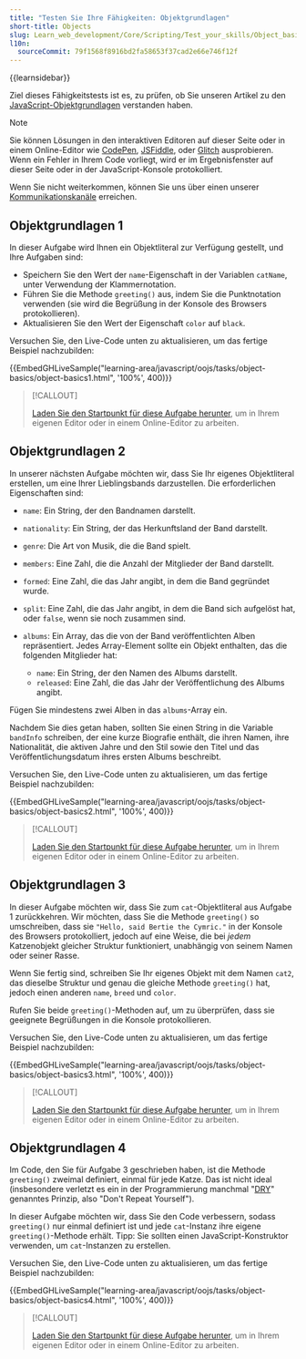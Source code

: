 ```yaml
---
title: "Testen Sie Ihre Fähigkeiten: Objektgrundlagen"
short-title: Objects
slug: Learn_web_development/Core/Scripting/Test_your_skills/Object_basics
l10n:
  sourceCommit: 79f1568f8916bd2fa58653f37cad2e66e746f12f
---
```


{{learnsidebar}}

Ziel dieses Fähigkeitstests ist es, zu prüfen, ob Sie unseren Artikel zu den [JavaScript-Objektgrundlagen](/de/docs/Learn_web_development/Core/Scripting/Object_basics) verstanden haben.

> [!NOTE]
> Sie können Lösungen in den interaktiven Editoren auf dieser Seite oder in einem Online-Editor wie [CodePen](https://codepen.io/), [JSFiddle](https://jsfiddle.net/), oder [Glitch](https://glitch.com/) ausprobieren.
> Wenn ein Fehler in Ihrem Code vorliegt, wird er im Ergebnisfenster auf dieser Seite oder in der JavaScript-Konsole protokolliert.
>
> Wenn Sie nicht weiterkommen, können Sie uns über einen unserer [Kommunikationskanäle](/de/docs/MDN/Community/Communication_channels) erreichen.

## Objektgrundlagen 1

In dieser Aufgabe wird Ihnen ein Objektliteral zur Verfügung gestellt, und Ihre Aufgaben sind:

- Speichern Sie den Wert der `name`-Eigenschaft in der Variablen `catName`, unter Verwendung der Klammernotation.
- Führen Sie die Methode `greeting()` aus, indem Sie die Punktnotation verwenden (sie wird die Begrüßung in der Konsole des Browsers protokollieren).
- Aktualisieren Sie den Wert der Eigenschaft `color` auf `black`.

Versuchen Sie, den Live-Code unten zu aktualisieren, um das fertige Beispiel nachzubilden:

{{EmbedGHLiveSample("learning-area/javascript/oojs/tasks/object-basics/object-basics1.html", '100%', 400)}}

> [!CALLOUT]
>
> [Laden Sie den Startpunkt für diese Aufgabe herunter](https://github.com/mdn/learning-area/blob/main/javascript/oojs/tasks/object-basics/object-basics1-download.html), um in Ihrem eigenen Editor oder in einem Online-Editor zu arbeiten.

## Objektgrundlagen 2

In unserer nächsten Aufgabe möchten wir, dass Sie Ihr eigenes Objektliteral erstellen, um eine Ihrer Lieblingsbands darzustellen. Die erforderlichen Eigenschaften sind:

- `name`: Ein String, der den Bandnamen darstellt.
- `nationality`: Ein String, der das Herkunftsland der Band darstellt.
- `genre`: Die Art von Musik, die die Band spielt.
- `members`: Eine Zahl, die die Anzahl der Mitglieder der Band darstellt.
- `formed`: Eine Zahl, die das Jahr angibt, in dem die Band gegründet wurde.
- `split`: Eine Zahl, die das Jahr angibt, in dem die Band sich aufgelöst hat, oder `false`, wenn sie noch zusammen sind.
- `albums`: Ein Array, das die von der Band veröffentlichten Alben repräsentiert. Jedes Array-Element sollte ein Objekt enthalten, das die folgenden Mitglieder hat:

  - `name`: Ein String, der den Namen des Albums darstellt.
  - `released`: Eine Zahl, die das Jahr der Veröffentlichung des Albums angibt.

Fügen Sie mindestens zwei Alben in das `albums`-Array ein.

Nachdem Sie dies getan haben, sollten Sie einen String in die Variable `bandInfo` schreiben, der eine kurze Biografie enthält, die ihren Namen, ihre Nationalität, die aktiven Jahre und den Stil sowie den Titel und das Veröffentlichungsdatum ihres ersten Albums beschreibt.

Versuchen Sie, den Live-Code unten zu aktualisieren, um das fertige Beispiel nachzubilden:

{{EmbedGHLiveSample("learning-area/javascript/oojs/tasks/object-basics/object-basics2.html", '100%', 400)}}

> [!CALLOUT]
>
> [Laden Sie den Startpunkt für diese Aufgabe herunter](https://github.com/mdn/learning-area/blob/main/javascript/oojs/tasks/object-basics/object-basics2-download.html), um in Ihrem eigenen Editor oder in einem Online-Editor zu arbeiten.

## Objektgrundlagen 3

In dieser Aufgabe möchten wir, dass Sie zum `cat`-Objektliteral aus Aufgabe 1 zurückkehren. Wir möchten, dass Sie die Methode `greeting()` so umschreiben, dass sie `"Hello, said Bertie the Cymric."` in der Konsole des Browsers protokolliert, jedoch auf eine Weise, die bei _jedem_ Katzenobjekt gleicher Struktur funktioniert, unabhängig von seinem Namen oder seiner Rasse.

Wenn Sie fertig sind, schreiben Sie Ihr eigenes Objekt mit dem Namen `cat2`, das dieselbe Struktur und genau die gleiche Methode `greeting()` hat, jedoch einen anderen `name`, `breed` und `color`.

Rufen Sie beide `greeting()`-Methoden auf, um zu überprüfen, dass sie geeignete Begrüßungen in die Konsole protokollieren.

Versuchen Sie, den Live-Code unten zu aktualisieren, um das fertige Beispiel nachzubilden:

{{EmbedGHLiveSample("learning-area/javascript/oojs/tasks/object-basics/object-basics3.html", '100%', 400)}}

> [!CALLOUT]
>
> [Laden Sie den Startpunkt für diese Aufgabe herunter](https://github.com/mdn/learning-area/blob/main/javascript/oojs/tasks/object-basics/object-basics3-download.html), um in Ihrem eigenen Editor oder in einem Online-Editor zu arbeiten.

## Objektgrundlagen 4

Im Code, den Sie für Aufgabe 3 geschrieben haben, ist die Methode `greeting()` zweimal definiert, einmal für jede Katze. Das ist nicht ideal (insbesondere verletzt es ein in der Programmierung manchmal "[DRY](https://en.wikipedia.org/wiki/Don%27t_repeat_yourself)" genanntes Prinzip, also "Don't Repeat Yourself").

In dieser Aufgabe möchten wir, dass Sie den Code verbessern, sodass `greeting()` nur einmal definiert ist und jede `cat`-Instanz ihre eigene `greeting()`-Methode erhält. Tipp: Sie sollten einen JavaScript-Konstruktor verwenden, um `cat`-Instanzen zu erstellen.

Versuchen Sie, den Live-Code unten zu aktualisieren, um das fertige Beispiel nachzubilden:

{{EmbedGHLiveSample("learning-area/javascript/oojs/tasks/object-basics/object-basics4.html", '100%', 400)}}

> [!CALLOUT]
>
> [Laden Sie den Startpunkt für diese Aufgabe herunter](https://github.com/mdn/learning-area/blob/main/javascript/oojs/tasks/object-basics/object-basics4-download.html), um in Ihrem eigenen Editor oder in einem Online-Editor zu arbeiten.
